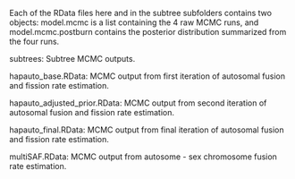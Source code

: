 Each of the RData files here and in the subtree subfolders contains two objects: model.mcmc is a list containing the 4 raw MCMC runs, and model.mcmc.postburn contains the posterior distribution summarized from the four runs.

subtrees: Subtree MCMC outputs.

hapauto_base.RData: MCMC output from first iteration of autosomal fusion and fission rate estimation.

hapauto_adjusted_prior.RData: MCMC output from second iteration of autosomal fusion and fission rate estimation.

hapauto_final.RData: MCMC output from final iteration of autosomal fusion and fission rate estimation.

multiSAF.RData: MCMC output from autosome - sex chromosome fusion rate estimation.
